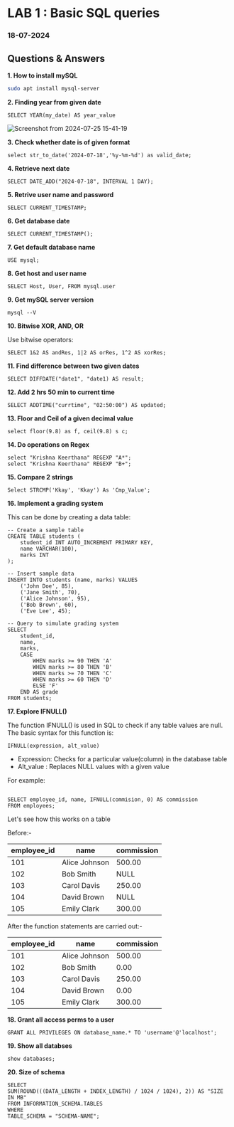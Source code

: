 # LAB 1 : Basic SQL queries
### 18-07-2024

## Questions & Answers

**1. How to install mySQL**

```bash
sudo apt install mysql-server

```

**2. Finding year from given date**

```mySQL
SELECT YEAR(my_date) AS year_value

```
![Screenshot from 2024-07-25 15-41-19](https://github.com/user-attachments/assets/d0441b06-1548-49b2-b41e-3a6e882de188)

**3. Check whether date is of given format**

```mySQL
select str_to_date('2024-07-18','%y-%m-%d') as valid_date;
```

**4. Retrieve next date**

```mySQL
SELECT DATE_ADD("2024-07-18", INTERVAL 1 DAY);
```

**5. Retrive user name and password**

```mySQL
SELECT CURRENT_TIMESTAMP;
```

**6. Get database date**

```mySQL
SELECT CURRENT_TIMESTAMP();
```

**7. Get default database name**

```mySQL
USE mysql;
```

**8. Get host and user name**

```mySQL
SELECT Host, User, FROM mysql.user
```

**9. Get mySQL server version**

```mySQL
mysql --V
```

**10. Bitwise XOR, AND, OR**

Use bitwise operators: 

```mySQL
SELECT 1&2 AS andRes, 1|2 AS orRes, 1^2 AS xorRes;
```
**11. Find difference between two given dates**
```mySQL
SELECT DIFFDATE("date1", "date1) AS result;
```

**12. Add 2 hrs 50 min to current time**

```mySQL
SELECT ADDTIME("currtime", "02:50:00") AS updated;
```

**13. Floor and Ceil of a given decimal value**

```mySQL
select floor(9.8) as f, ceil(9.8) s c;
```

**14. Do operations on Regex**
```mySQL
select "Krishna Keerthana" REGEXP "A*";
select "Krishna Keerthana" REGEXP "B+";

```

**15. Compare 2 strings**

```mySQL
Select STRCMP('Kkay', 'Kkay') As 'Cmp_Value';
```

**16. Implement a grading system**

This can be done by creating a data table:

```mySQL
-- Create a sample table
CREATE TABLE students (
    student_id INT AUTO_INCREMENT PRIMARY KEY,
    name VARCHAR(100),
    marks INT
);

-- Insert sample data
INSERT INTO students (name, marks) VALUES
    ('John Doe', 85),
    ('Jane Smith', 70),
    ('Alice Johnson', 95),
    ('Bob Brown', 60),
    ('Eve Lee', 45);

-- Query to simulate grading system
SELECT 
    student_id,
    name,
    marks,
    CASE
        WHEN marks >= 90 THEN 'A'
        WHEN marks >= 80 THEN 'B'
        WHEN marks >= 70 THEN 'C'
        WHEN marks >= 60 THEN 'D'
        ELSE 'F'
    END AS grade
FROM students;
```


**17. Explore IFNULL()**

The function IFNULL() is used in SQL to check if any table values are null. The basic syntax for this function is:

```mySQL
IFNULL(expression, alt_value)
```
- Expression: Checks for a particular value(column) in the database table
- Alt_value : Replaces NULL values with a given value

For example:

```mySQL

SELECT employee_id, name, IFNULL(commision, 0) AS commission
FROM employees;
```

Let's see how this works on a table

Before:-

| employee_id | name          | commission |
|-------------|---------------|------------|
| 101         | Alice Johnson | 500.00     |
| 102         | Bob Smith     | NULL       |
| 103         | Carol Davis   | 250.00     |
| 104         | David Brown   | NULL       |
| 105         | Emily Clark   | 300.00     |

After the function statements are carried out:-

| employee_id | name          | commission |
|-------------|---------------|------------|
| 101         | Alice Johnson | 500.00     |
| 102         | Bob Smith     | 0.00       |
| 103         | Carol Davis   | 250.00     |
| 104         | David Brown   | 0.00       |
| 105         | Emily Clark   | 300.00     |



**18. Grant all access perms to a user**
```mySQL
GRANT ALL PRIVILEGES ON database_name.* TO 'username'@'localhost';
```


**19. Show all databses**

```mySQL
show databases;
```

**20. Size of schema**

```mySQL
SELECT
SUM(ROUND(((DATA_LENGTH + INDEX_LENGTH) / 1024 / 1024), 2)) AS "SIZE IN MB"
FROM INFORMATION_SCHEMA.TABLES
WHERE
TABLE_SCHEMA = "SCHEMA-NAME";
```

